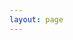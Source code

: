 ```yaml
---
layout: page
---
```


<!-- This file is generated from gen-example-markdown.ts -->

<script setup>
import { StoryBlock } from './react-minimal.gen'
</script>

<StoryBlock :expand="true" />

